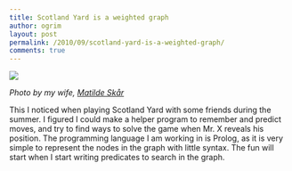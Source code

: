 ```yaml
---
title: Scotland Yard is a weighted graph
author: ogrim
layout: post
permalink: /2010/09/scotland-yard-is-a-weighted-graph/
comments: true
---
```

<img src="{{ root_url }}/images/scotland_yard_graph.jpg" />

*Photo by my wife, [Matilde Skår][1]*

This I noticed when playing Scotland Yard with some friends during the summer. I figured I could make a helper program to remember and predict moves, and try to find ways to solve the game when Mr. X reveals his position. The programming language I am working in is Prolog, as it is very simple to represent the nodes in the graph with little syntax. The fun will start when I start writing predicates to search in the graph.

 [1]: http://matildeskår.no/
